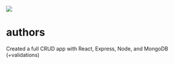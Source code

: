 ![](img/wireframe.png)

# authors
Created a full CRUD app with React, Express, Node, and MongoDB (+validations)
